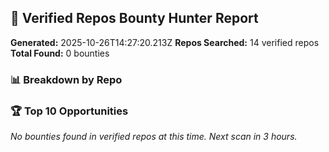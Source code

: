 ## 🎯 Verified Repos Bounty Hunter Report

**Generated:** 2025-10-26T14:27:20.213Z
**Repos Searched:** 14 verified repos
**Total Found:** 0 bounties

### 📊 Breakdown by Repo


### 🏆 Top 10 Opportunities

*No bounties found in verified repos at this time. Next scan in 3 hours.*

